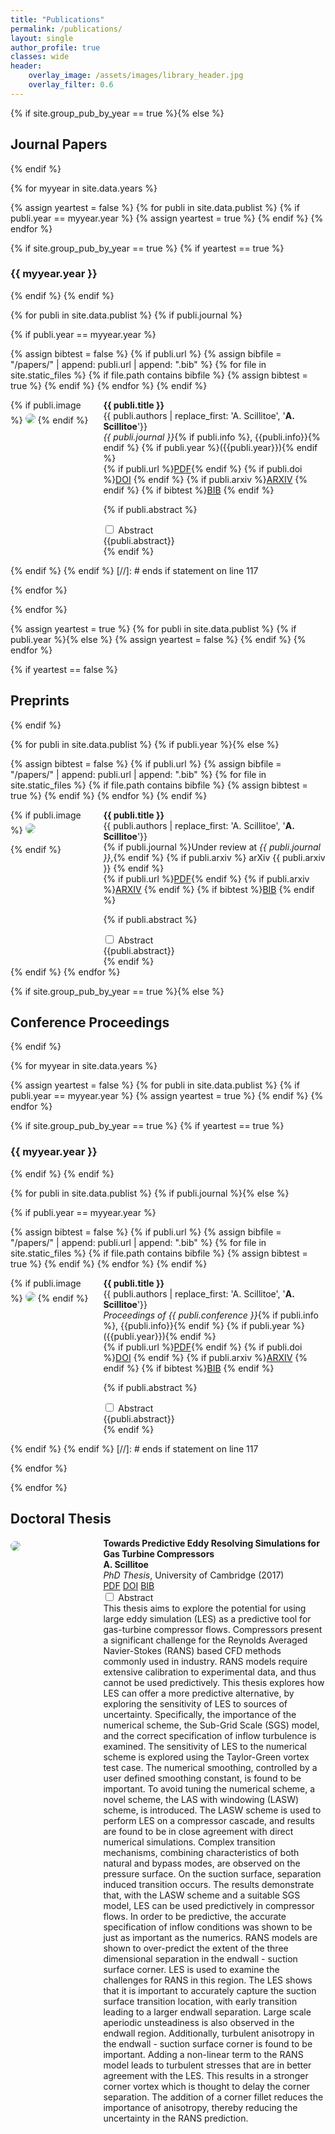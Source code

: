 ```yaml
---
title: "Publications"
permalink: /publications/
layout: single
author_profile: true
classes: wide
header:
    overlay_image: /assets/images/library_header.jpg
    overlay_filter: 0.6
---
```


<style>
.img_box { grid-area: img; }
.main_box { grid-area: main; }

.grid-container {
  display: grid;
  grid-template-areas:
    'img main main main';
  grid-template-columns: 9.6em auto;
  grid-gap: 1em;
  padding: 0em;
}

.grid-container > div {
  padding: 0 0;
}

img {
  border-radius: 14px;
  margin-top:5px
}
</style>


{% if site.group_pub_by_year == true %}{% else %}
## Journal Papers
{% endif %}

{% for myyear in site.data.years %}

{% assign yeartest = false %}
{% for publi in site.data.publist %}
  {% if publi.year == myyear.year %}
   {% assign yeartest = true %}
  {% endif %}
{% endfor %}

{% if site.group_pub_by_year == true %}
{% if yeartest == true %}
### {{ myyear.year }}
{% endif %}
{% endif %}

{% for publi in site.data.publist %}
{% if publi.journal %}

{% if publi.year == myyear.year %}

{% assign bibtest = false %}
{% if publi.url %}
{% assign bibfile = "/papers/" | append:  publi.url  | append: ".bib" %}
{% for file in site.static_files %}
  {% if file.path contains bibfile %}
   {% assign bibtest = true %}
  {% endif %}
{% endfor %}
{% endif %}

<div class="box">
<div class="grid-container">

<div class="img_box">
  {% if publi.image %}
   <img src="{{ site.url }}{{ site.baseurl }}/assets/images/pubs/{{ publi.image }}"/>
  {% endif %}
</div>

<div class="main_box">
  <b>{{ publi.title }}</b><br/>
  {{ publi.authors | replace_first: 'A. Scillitoe', '<b>A. Scillitoe</b>'}}<br/>
  <i>{{ publi.journal }}</i>{% if publi.info %}, {{publi.info}}{% endif %} {% if publi.year %}({{publi.year}}){% endif %}<br/>
  {% if publi.url %}<a href="{{ site.url }}{{ site.baseurl }}/assets/papers/{{ publi.url }}.pdf" class="btn btn--small btn--success">PDF</a>{% endif %} 
  {% if publi.doi %}<a href="http://dx.doi.org/{{ publi.doi }}" class="btn btn--small btn--danger">DOI</a> {% endif %}
  {% if publi.arxiv %}<a href="https://arxiv.org/abs/{{ publi.arxiv }}" class="btn btn--warning btn--small">ARXIV</a> {% endif %}
  {% if bibtest %}<a href="{{ site.url }}{{ site.baseurl }}/assets/papers/{{ publi.url }}.bib" class="btn btn--primary3 btn--small">BIB</a> {% endif %}

{% if publi.abstract %}
<div class="wrap-collabsible"> 
  <input id="collapsible2-{{forloop.index}}" class="toggle" type="checkbox"> 
  <label for="collapsible2-{{forloop.index}}" class="lbl-toggle" tabindex="0">Abstract</label>
  <div class="collapsible-content">
   <div class="content-inner"> {{publi.abstract}} </div>
  </div>
</div>
{% endif %}
</div>

</div>
</div>

{% endif %}
{% endif %} [//]: # ends if statement on line 117

{% endfor %}

{% endfor %}



{% assign yeartest = true %}
{% for publi in site.data.publist %}
  {% if publi.year %}{% else %}
   {% assign yeartest = false %}
  {% endif %}
{% endfor %}

{% if yeartest == false %}
## Preprints
{% endif %}

{% for publi in site.data.publist %}
{% if publi.year %}{% else %}

{% assign bibtest = false %}
{% if publi.url %}
{% assign bibfile = "/papers/" | append:  publi.url  | append: ".bib" %}
{% for file in site.static_files %}
  {% if file.path contains bibfile %}
   {% assign bibtest = true %}
  {% endif %}
{% endfor %}
{% endif %}

<div class="box">

<div class="grid-container">

<div class="img_box">
{% if publi.image %}
 <img src="{{ site.url }}{{ site.baseurl }}/assets/images/pubs/{{ publi.image }}" />

{% endif %}
</div>

<div class="main_box">
 <strong> {{ publi.title }}</strong><br/>
 {{ publi.authors | replace_first: 'A. Scillitoe', '<b>A. Scillitoe</b>'}}<br/>
 {% if publi.journal %}Under review at <i>{{ publi.journal }}</i>,{% endif %} {% if publi.arxiv %} arXiv {{ publi.arxiv }} {% endif %}<br/>
 {% if publi.url %}<a href="{{ site.url }}{{ site.baseurl }}/assets/papers/{{ publi.url }}.pdf" class="btn btn--success btn--small">PDF</a>{% endif %}
 {% if publi.arxiv %}<a href="https://arxiv.org/abs/{{ publi.arxiv }}" class="btn btn--warning btn--small">ARXIV</a> {% endif %}
 {% if bibtest %}<a href="{{ site.url }}{{ site.baseurl }}/assets/papers/{{ publi.url }}.bib" class="btn btn--primary3 btn--small">BIB</a> {% endif %}

{% if publi.abstract %}
<div class="wrap-collabsible"> 
  <input id="collapsible1-{{forloop.index}}" class="toggle" type="checkbox"> 
  <label for="collapsible1-{{forloop.index}}" class="lbl-toggle" tabindex="0">Abstract</label>
  <div class="collapsible-content">
   <div class="content-inner"> {{publi.abstract}} </div>
  </div>
</div>
{% endif %}
</div>

</div> 
</div> 
{% endif %}
{% endfor %}


{% if site.group_pub_by_year == true %}{% else %}
## Conference Proceedings
{% endif %}

{% for myyear in site.data.years %}

{% assign yeartest = false %}
{% for publi in site.data.publist %}
  {% if publi.year == myyear.year %}
   {% assign yeartest = true %}
  {% endif %}
{% endfor %}

{% if site.group_pub_by_year == true %}
{% if yeartest == true %}
### {{ myyear.year }}
{% endif %}
{% endif %}

{% for publi in site.data.publist %}
{% if publi.journal %}{% else %}

{% if publi.year == myyear.year %}


{% assign bibtest = false %}
{% if publi.url %}
{% assign bibfile = "/papers/" | append:  publi.url  | append: ".bib" %}
{% for file in site.static_files %}
  {% if file.path contains bibfile %}
   {% assign bibtest = true %}
  {% endif %}
{% endfor %}
{% endif %}


<div class="box">
<div class="grid-container">

<div class="img_box">
  {% if publi.image %}
   <img src="{{ site.url }}{{ site.baseurl }}/assets/images/pubs/{{ publi.image }}"/>
  {% endif %}
</div>

<div class="main_box">
  <b>{{ publi.title }}</b><br/>
  {{ publi.authors | replace_first: 'A. Scillitoe', '<b>A. Scillitoe</b>'}}<br/>
  <i>Proceedings of {{ publi.conference }}</i>{% if publi.info %}, {{publi.info}}{% endif %} {% if publi.year %}({{publi.year}}){% endif %}<br/>
  {% if publi.url %}<a href="{{ site.url }}{{ site.baseurl }}/assets/papers/{{ publi.url }}.pdf" class="btn btn--small btn--success">PDF</a>{% endif %} 
  {% if publi.doi %}<a href="http://dx.doi.org/{{ publi.doi }}" class="btn btn--small btn--danger">DOI</a> {% endif %}
  {% if publi.arxiv %}<a href="https://arxiv.org/abs/{{ publi.arxiv }}" class="btn btn--warning btn--small">ARXIV</a> {% endif %}
  {% if bibtest %}<a href="{{ site.url }}{{ site.baseurl }}/assets/papers/{{ publi.url }}.bib" class="btn btn--primary3 btn--small">BIB</a> {% endif %}

{% if publi.abstract %}
<div class="wrap-collabsible"> 
  <input id="collapsible2-{{forloop.index}}" class="toggle" type="checkbox"> 
  <label for="collapsible2-{{forloop.index}}" class="lbl-toggle" tabindex="0">Abstract</label>
  <div class="collapsible-content">
   <div class="content-inner"> {{publi.abstract}} </div>
  </div>
</div>
{% endif %}
</div>

</div>
</div>

{% endif %}
{% endif %} [//]: # ends if statement on line 117

{% endfor %}

{% endfor %}


## Doctoral Thesis

<div class="box">
<div class="grid-container">

<div class="img_box">
 <img src="{{ site.url }}{{ site.baseurl }}/assets/images/pubs/thesis_img.png" />
</div>

<div class="main_box">
 <strong> Towards Predictive Eddy Resolving Simulations for Gas Turbine Compressors</strong><br/>
 <b>A. Scillitoe</b><br/>
  <i>PhD Thesis</i>, University of Cambridge (2017)<br/>
 <a href="{{ site.url }}{{ site.baseurl }}/assets/papers/scillitoe_thesis.pdf" class="btn btn--success btn--small">PDF</a>
 <a href="http://dx.doi.org/10.17863/CAM.16871" class="btn btn--small btn--danger">DOI</a>
 <a href="{{ site.url }}{{ site.baseurl }}/assets/papers/scillitoe_thesis.bib" class="btn btn--primary3 btn--small">BIB</a>

<div class="wrap-collabsible"> 
  <input id="collapsible3-{{forloop.index}}" class="toggle" type="checkbox"> 
  <label for="collapsible3-{{forloop.index}}" class="lbl-toggle" tabindex="0">Abstract</label>
  <div class="collapsible-content">
   <div class="content-inner"> 
This thesis aims to explore the potential for using large eddy simulation (LES) as a predictive tool for gas-turbine compressor flows. Compressors present a significant challenge for the Reynolds Averaged Navier-Stokes (RANS) based CFD methods commonly used in industry. RANS models require extensive calibration to experimental data, and thus cannot be used predictively. This thesis explores how LES can offer a more predictive alternative, by exploring the sensitivity of LES to sources of uncertainty. Specifically, the importance of the numerical scheme, the Sub-Grid Scale (SGS) model, and the correct specification of inflow turbulence is examined. The sensitivity of LES to the numerical scheme is explored using the Taylor-Green vortex test case. The numerical smoothing, controlled by a user defined smoothing constant, is found to be important. To avoid tuning the numerical scheme, a novel scheme, the LAS with windowing (LASW) scheme, is introduced. The LASW scheme is used to perform LES on a compressor cascade, and results are found to be in close agreement with direct numerical simulations. Complex transition mechanisms, combining characteristics of both natural and bypass modes, are observed on the pressure surface. On the suction surface, separation induced transition occurs. The results demonstrate that, with the LASW scheme and a suitable SGS model, LES can be used predictively in compressor flows. In order to be predictive, the accurate specification of inflow conditions was shown to be just as important as the numerics. RANS models are shown to over-predict the extent of the three dimensional separation in the endwall - suction surface corner. LES is used to examine the challenges for RANS in this region. The LES shows that it is important to accurately capture the suction surface transition location, with early transition leading to a larger endwall separation. Large scale aperiodic unsteadiness is also observed in the endwall region. Additionally, turbulent anisotropy in the endwall - suction surface corner is found to be important. Adding a non-linear term to the RANS model leads to turbulent stresses that are in better agreement with the LES. This results in a stronger corner vortex which is thought to delay the corner separation. The addition of a corner fillet reduces the importance of anisotropy, thereby reducing the uncertainty in the RANS prediction.
   </div>
  </div>
</div>
</div>

</div> 
</div> 
